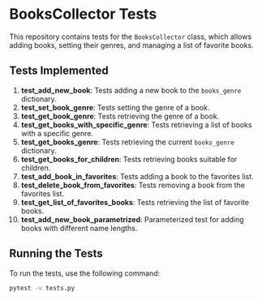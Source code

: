 # BooksCollector Tests

This repository contains tests for the `BooksCollector` class, which allows adding books, setting their genres, and managing a list of favorite books.

## Tests Implemented

1. **test_add_new_book**: Tests adding a new book to the `books_genre` dictionary.
2. **test_set_book_genre**: Tests setting the genre of a book.
3. **test_get_book_genre**: Tests retrieving the genre of a book.
4. **test_get_books_with_specific_genre**: Tests retrieving a list of books with a specific genre.
5. **test_get_books_genre**: Tests retrieving the current `books_genre` dictionary.
6. **test_get_books_for_children**: Tests retrieving books suitable for children.
7. **test_add_book_in_favorites**: Tests adding a book to the favorites list.
8. **test_delete_book_from_favorites**: Tests removing a book from the favorites list.
9. **test_get_list_of_favorites_books**: Tests retrieving the list of favorite books.
10. **test_add_new_book_parametrized**: Parameterized test for adding books with different name lengths.

## Running the Tests

To run the tests, use the following command:

```sh
pytest -v tests.py
